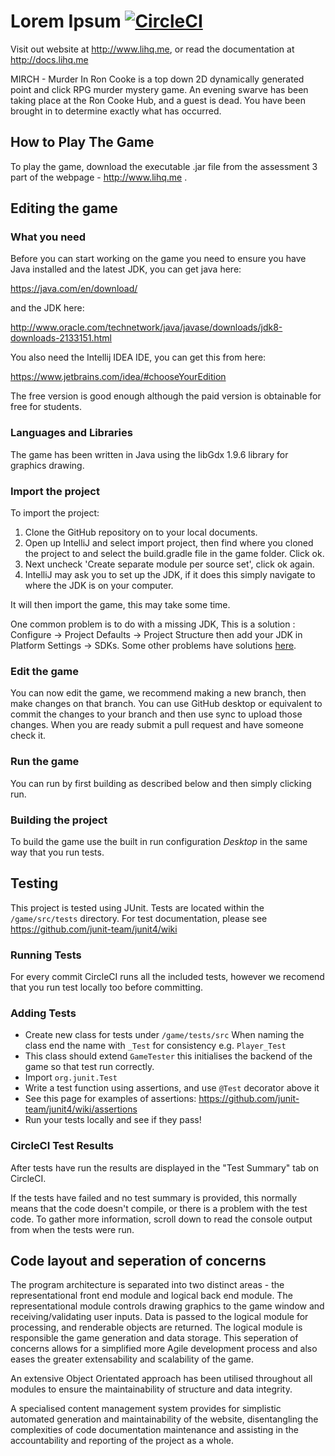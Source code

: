 # Lorem Ipsum [![CircleCI](https://circleci.com/gh/Brookke/Lorem-Ipsum.svg?style=svg&circle-token=88a08119c648799c8c1241249131701e1298e614)](https://circleci.com/gh/Brookke/Lorem-Ipsum)
Visit out website at http://www.lihq.me, or read the documentation at http://docs.lihq.me

MIRCH - Murder In Ron Cooke is a top down 2D dynamically generated point and click RPG murder mystery game. An evening swarve has been taking place at the Ron Cooke Hub, and a guest is dead. You have been brought in to determine exactly what has occurred.

## How to Play The Game

To play the game, download the executable .jar file from the assessment 3 part of the webpage - http://www.lihq.me .

## Editing the game

### What you need
Before you can start working on the game you need to ensure you have Java installed and the latest JDK, you can get java here:

https://java.com/en/download/

and the JDK here:

http://www.oracle.com/technetwork/java/javase/downloads/jdk8-downloads-2133151.html

You also need the Intellij IDEA IDE, you can get this from here:

https://www.jetbrains.com/idea/#chooseYourEdition

The free version is good enough although the paid version is obtainable for free for students.

### Languages and Libraries

The game has been written in Java using the libGdx 1.9.6 library for graphics drawing.

### Import the project
To import the project:
1. Clone the GitHub repository on to your local documents. 
2. Open up IntelliJ and select import project, then find where you cloned the project to and select the build.gradle file in the game folder. Click ok.
3. Next uncheck 'Create separate module per source set', click ok again.
4. IntelliJ may ask you to set up the JDK, if it does this simply navigate to where the JDK is on your computer. 

It will then import the game, this may take some time.

One common problem is to do with a missing JDK, This is a solution :
Configure -> Project Defaults -> Project Structure then add your JDK in Platform Settings -> SDKs. Some other problems have solutions [here](https://github.com/libgdx/libgdx/wiki/Gradle-and-Intellij-IDEA).

### Edit the game
You can now edit the game, we recommend making a new branch, then make changes on that branch. You can use GitHub desktop or equivalent to commit the changes to your branch and then use sync to upload those changes. When you are ready submit a pull request and have someone check it.

### Run the game
You can run by first building as described below and then simply clicking run.

### Building the project
To build the game use the built in run configuration *Desktop* in the same way that you run tests.

## Testing
This project is tested using JUnit. Tests are located within the `/game/src/tests` directory. For test documentation, please see https://github.com/junit-team/junit4/wiki

### Running Tests
For every commit CircleCI runs all the included tests, however we recomend that you run test locally too before committing.

### Adding Tests
- Create new class for tests under `/game/tests/src` When naming the class end the name with `_Test` for consistency e.g. `Player_Test`
- This class should extend `GameTester` this initialises the backend of the game so that test run correctly. 
- Import `org.junit.Test`
- Write a test function using assertions, and use `@Test` decorator above it
- See this page for examples of assertions: https://github.com/junit-team/junit4/wiki/assertions
- Run your tests locally and see if they pass!

### CircleCI Test Results
After tests have run the results are displayed in the "Test Summary" tab on CircleCI.

If the tests have failed and no test summary is provided, this normally means that the code doesn't compile, or there is a problem with the test code. To gather more information, scroll down to read the console output from when the tests were run.

## Code layout and seperation of concerns

The program architecture is separated into two distinct areas - the representational front end module and logical back end module. The representational module controls drawing graphics to the game window and receiving/validating user inputs. Data is passed to the logical module for processing, and renderable objects are returned. The logical module is responsible the game generation and data storage. This seperation of concerns allows for a simplified more Agile development process and also eases the greater extensability and scalability of the game.

An extensive Object Orientated approach has been utilised throughout all modules to ensure the maintainability of structure and data integrity.

A specialised content management system provides for simplistic automated generation and maintainability of the website, disentangling the complexities of code documentation maintenance and assisting in the accountability and reporting of the project as a whole.
